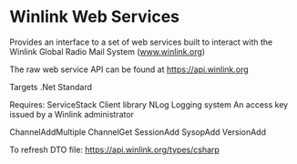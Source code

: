 # Winlink Web Services

Provides an interface to a set of web services built to interact with the Winlink Global Radio Mail System (www.winlink.org)

The raw web service API can be found at https://api.winlink.org

Targets .Net Standard 

Requires:
  ServiceStack Client library
  NLog Logging system
  An access key issued by a Winlink administrator
  





ChannelAddMultiple
ChannelGet
SessionAdd
SysopAdd
VersionAdd


To refresh DTO file: https://api.winlink.org/types/csharp

